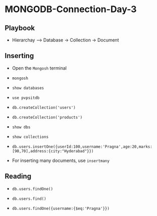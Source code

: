 # MONGODB-Connection-Day-3

## Playbook

* Hierarchay --> Database -> Collection -> Document

## Inserting

* Open the `Mongosh` terminal
*     mongosh
*     show databases
*     use pvpsitdb
*     db.createCollection('users')
*     db.createCollection('products')
*     show dbs
*     show collections
*     db.users.insertOne({userId:100,username:'Pragna',age:20,marks:[90,70],address:{city:"Hyderabad"}})
* For inserting many documents, use `insertmany`

## Reading

*     db.users.findOne()
*     db.users.find()
*     db.users.findOne({username:{$eq:'Pragna'}})


